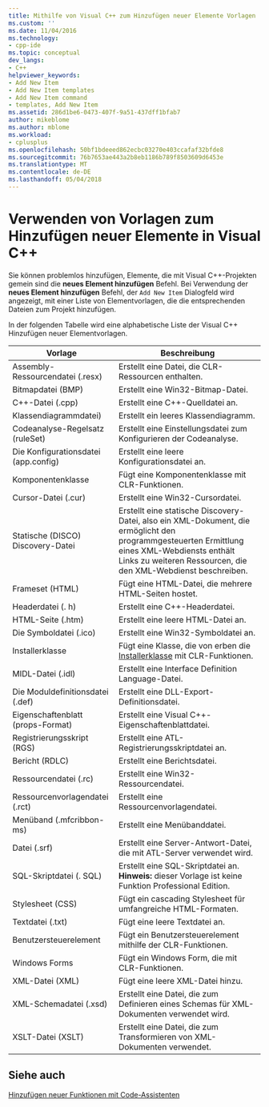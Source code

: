 ```yaml
---
title: Mithilfe von Visual C++ zum Hinzufügen neuer Elemente Vorlagen | Microsoft Docs
ms.custom: ''
ms.date: 11/04/2016
ms.technology:
- cpp-ide
ms.topic: conceptual
dev_langs:
- C++
helpviewer_keywords:
- Add New Item
- Add New Item templates
- Add New Item command
- templates, Add New Item
ms.assetid: 286d1be6-0473-407f-9a51-437dff1bfab7
author: mikeblome
ms.author: mblome
ms.workload:
- cplusplus
ms.openlocfilehash: 50bf1bdeeed862ecbc03270e403ccafaf32bfde8
ms.sourcegitcommit: 76b7653ae443a2b8eb1186b789f8503609d6453e
ms.translationtype: MT
ms.contentlocale: de-DE
ms.lasthandoff: 05/04/2018
---
```

# <a name="using-visual-c-add-new-item-templates"></a>Verwenden von Vorlagen zum Hinzufügen neuer Elemente in Visual C++
Sie können problemlos hinzufügen, Elemente, die mit Visual C++-Projekten gemein sind die **neues Element hinzufügen** Befehl. Bei Verwendung der **neues Element hinzufügen** Befehl, der `Add New Item` Dialogfeld wird angezeigt, mit einer Liste von Elementvorlagen, die die entsprechenden Dateien zum Projekt hinzufügen.  
  
 In der folgenden Tabelle wird eine alphabetische Liste der Visual C++ Hinzufügen neuer Elementvorlagen.  
  
|Vorlage|Beschreibung|  
|--------------|-----------------|  
|Assembly-Ressourcendatei (.resx)|Erstellt eine Datei, die CLR-Ressourcen enthalten.|  
|Bitmapdatei (BMP)|Erstellt eine Win32-Bitmap-Datei.|  
|C++-Datei (.cpp)|Erstellt eine C++-Quelldatei an.|  
|Klassendiagrammdatei)|Erstellt ein leeres Klassendiagramm.|  
|Codeanalyse-Regelsatz (ruleSet)|Erstellt eine Einstellungsdatei zum Konfigurieren der Codeanalyse.|  
|Die Konfigurationsdatei (app.config)|Erstellt eine leere Konfigurationsdatei an.|  
|Komponentenklasse|Fügt eine Komponentenklasse mit CLR-Funktionen.|  
|Cursor-Datei (.cur)|Erstellt eine Win32-Cursordatei.|  
|Statische (DISCO) Discovery-Datei|Erstellt eine statische Discovery-Datei, also ein XML-Dokument, die ermöglicht den programmgesteuerten Ermittlung eines XML-Webdiensts enthält Links zu weiteren Ressourcen, die den XML-Webdienst beschreiben.|  
|Frameset (HTML)|Fügt eine HTML-Datei, die mehrere HTML-Seiten hostet.|  
|Headerdatei (. h)|Erstellt eine C++-Headerdatei.|  
|HTML-Seite (.htm)|Erstellt eine leere HTML-Datei an.|  
|Die Symboldatei (.ico)|Erstellt eine Win32-Symboldatei an.|  
|Installerklasse|Fügt eine Klasse, die von erben die [Installerklasse](https://msdn.microsoft.com/en-us/library/system.configuration.install.installer.aspx) mit CLR-Funktionen.|  
|MIDL-Datei (.idl)|Erstellt eine Interface Definition Language-Datei.|  
|Die Moduldefinitionsdatei (.def)|Erstellt eine DLL-Export-Definitionsdatei.|  
|Eigenschaftenblatt (props-Format)|Erstellt eine Visual C++-Eigenschaftenblattdatei.|  
|Registrierungsskript (RGS)|Erstellt eine ATL-Registrierungsskriptdatei an.|  
|Bericht (RDLC)|Erstellt eine Berichtsdatei.|  
|Ressourcendatei (.rc)|Erstellt eine Win32-Ressourcendatei.|  
|Ressourcenvorlagendatei (.rct)|Erstellt eine Ressourcenvorlagendatei.|  
|Menüband (.mfcribbon-ms)|Erstellt eine Menübanddatei.|  
|Datei (.srf)|Erstellt eine Server-Antwort-Datei, die mit ATL-Server verwendet wird.|  
|SQL-Skriptdatei (. SQL)|Erstellt eine SQL-Skriptdatei an. **Hinweis:** dieser Vorlage ist keine Funktion Professional Edition.|  
|Stylesheet (CSS)|Fügt ein cascading Stylesheet für umfangreiche HTML-Formaten.|  
|Textdatei (.txt)|Fügt eine leere Textdatei an.|  
|Benutzersteuerelement|Fügt ein Benutzersteuerelement mithilfe der CLR-Funktionen.|  
|Windows Forms|Fügt ein Windows Form, die mit CLR-Funktionen.|  
|XML-Datei (XML)|Fügt eine leere XML-Datei hinzu.|  
|XML-Schemadatei (.xsd)|Erstellt eine Datei, die zum Definieren eines Schemas für XML-Dokumenten verwendet wird.|  
|XSLT-Datei (XSLT)|Erstellt eine Datei, die zum Transformieren von XML-Dokumenten verwendet.|  
  
## <a name="see-also"></a>Siehe auch  
 [Hinzufügen neuer Funktionen mit Code-Assistenten](../ide/adding-functionality-with-code-wizards-cpp.md)
